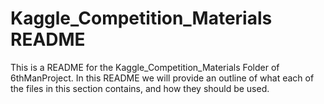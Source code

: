 # Kaggle_Competition_Materials README
This is a README for the Kaggle_Competition_Materials Folder of 6thManProject. In this README we will provide an outline of what each of the files in this section contains, and how they should be used.

##




